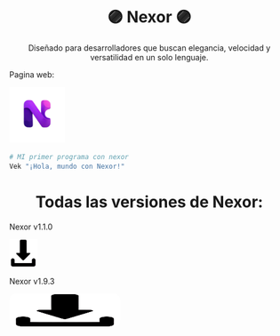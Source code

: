 <h1 align="center">🟣 Nexor 🟣</h1>
<p align="center">Diseñado para desarrolladores que buscan elegancia, velocidad y versatilidad en un solo lenguaje.</p>

<p align="left">Pagina web:</p>
<a href="https://emiliano-hn.github.io/Nexor/">
  <img src="Nexor-Data/Nexor-imagenes/Nexor-sin-fondo.png" width="100" alt="Pagina Web">
</a>

```bash
# MI primer programa con nexor
Vek "¡Hola, mundo con Nexor!"
```

<h1 align="center">Todas las versiones de Nexor:</h1>

<p align="left">Nexor v1.1.0</p>
<a href="https://github.com/user-attachments/files/22035692/Nexor.v1.1.0.zip" download>
  <img src="Nexor-Data/Nexor-imagenes/descarga.png" width="50" height="50" alt="Descargar">
</a>

<p align="left">Nexor v1.9.3</p>
<a href="">
  <img src="Nexor-Data/Nexor-imagenes/descarga.png" width="200" height="60" style="border-radius:12px;" alt="Descargar">
</a>
